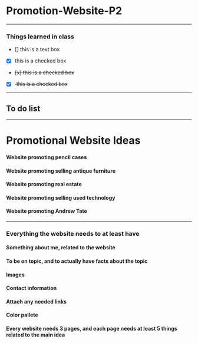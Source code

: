 # Promotion-Website-P2
----------------------

### Things learned in class

- [] this is a text box
- [x] this is a checked box
- <del> [x] this is a checked box </del>
- [x] <del> this is a checked box </del>

--------
## To do list
--------
# Promotional Website Ideas

#### Website promoting pencil cases
#### Website promoting selling antique furniture 
#### Website promoting real estate 
#### Website promoting selling used technology 
#### Website promoting Andrew Tate

--------
### Everything the website needs to at least have

#### Something about me, related to the website
#### To be on topic, and to actually have facts about the topic
#### Images 
#### Contact information
#### Attach any needed links 
#### Color pallete
#### Every website needs 3 pages, and each page needs at least 5 things related to the main idea